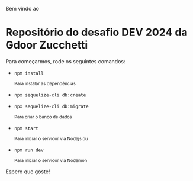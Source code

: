 Bem vindo ao

# Repositório do desafio DEV 2024 da Gdoor Zucchetti

Para começarmos, rode os seguintes comandos:

- `npm install`

  <small>Para instalar as dependências</small>

- `npx sequelize-cli db:create`

- `npx sequelize-cli db:migrate`

  <small>Para criar o banco de dados</small>

- `npm start`

  <small>Para iniciar o servidor via Nodejs ou</small>

- `npm run dev`

  <small>Para iniciar o servidor via Nodemon</small>

Espero que goste!
